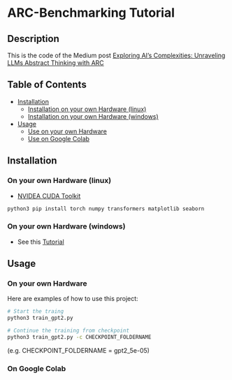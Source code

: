 # ARC-Benchmarking Tutorial

## Description

This is the code of the Medium post [Exploring AI’s Complexities: Unraveling LLMs Abstract Thinking with ARC](https://medium.com/@adimadlp/exploring-ais-complexities-unraveling-llms-abstract-thinking-with-arc-20f94826207ci)
## Table of Contents

- [Installation](#installation)
    - [Installation on your own Hardware (linux)](#on-your-own-hardware-linux)
    - [Installation on your own Hardware (windows)](#on-your-own-hardware-windows)
- [Usage](#usage)
    - [Use on your own Hardware](#on-your-own-hardware)
    - [Use on Google Colab](#on-google-colab)

## Installation
### On your own Hardware (linux)

- [NVIDEA CUDA Toolkit](https://developer.nvidia.com/cuda-downloads)

```bash
python3 pip install torch numpy transformers matplotlib seaborn
```

### On your own Hardware (windows)
- See this [Tutorial](https://thesecmaster.com/step-by-step-guide-to-setup-pytorch-for-your-gpu-on-windows-10-11/)

## Usage

### On your own Hardware
Here are examples of how to use this project:

```bash
# Start the traing
python3 train_gpt2.py
```
```bash
# Continue the training from checkpoint
python3 train_gpt2.py -c CHECKPOINT_FOLDERNAME
```
(e.g. CHECKPOINT_FOLDERNAME = gpt2_5e-05)
### On Google Colab
